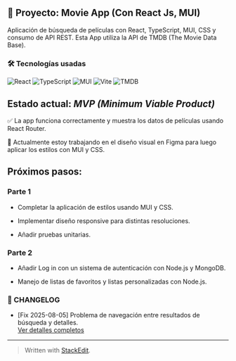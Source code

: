 
## 🚀 Proyecto: Movie App (Con React Js, MUI)

Aplicación de búsqueda de películas con React, TypeScript, MUI, CSS y consumo de API REST. Esta App utiliza la API de TMDB (The Movie Data Base).

  ### 🛠️ Tecnologías usadas
![React](https://img.shields.io/badge/-React-61DAFB?logo=react&logoColor=000) 
![TypeScript](https://img.shields.io/badge/-TypeScript-3178C6?logo=typescript&logoColor=fff) 
![MUI](https://img.shields.io/badge/-MUI-007FFF?logo=mui&logoColor=fff) 
![Vite](https://img.shields.io/badge/-Vite-646CFF?logo=vite&logoColor=fff) 
![TMDB](https://img.shields.io/badge/-TMDB-01D277?logo=themoviedatabase&logoColor=fff) 


## Estado actual: *MVP (Minimum Viable Product)*

  

  

✅ La app funciona correctamente y muestra los datos de películas usando React Router.

  

🎨 Actualmente estoy trabajando en el diseño visual en Figma para luego aplicar los estilos con MUI y CSS.

  

  

## Próximos pasos:

  

### Parte 1

  

- Completar la aplicación de estilos usando MUI y CSS.

  

- Implementar diseño responsive para distintas resoluciones.

  

- Añadir pruebas unitarias.

  

### Parte 2

  

- Añadir Log in con un sistema de autenticación con Node.js y MongoDB.

  

- Manejo de listas de favoritos y listas personalizadas con Node.js.

  

### 📑 CHANGELOG
- [Fix 2025-08-05] Problema de navegación entre resultados de búsqueda y detalles.  
[Ver detalles completos](./CHANGELOG.md)
  

----------


> Written with [StackEdit](https://stackedit.io/).